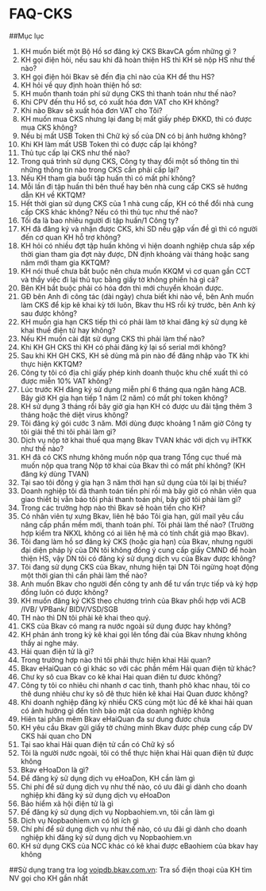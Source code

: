 # FAQ-CKS
##Mục lục
1.    KH muốn biết một Bộ Hồ sơ đăng ký CKS BkavCA gồm những gì ?
2.    KH gọi điện hỏi, nếu sau khi đã hoàn thiện HS thì KH sẽ nộp HS như thế nào?
3.    KH gọi điện hỏi Bkav sẽ đến địa chỉ nào của KH để thu HS?
4.    KH hỏi về quy định hoàn thiện hồ sơ:
5.    KH muốn thanh toán phí sử dụng CKS thì thanh toán như thế nào?
6.    Khi CPV đến thu Hồ sơ, có xuất hóa đơn VAT cho KH không?
7.    Khi nào Bkav sẽ xuất hóa đơn VAT cho Tôi?
8.    KH muốn mua CKS nhưng lại đang bị mất giấy phép ĐKKD, thì có được mua CKS không?
9.    Nếu bị mất USB Token thì Chữ ký số của DN có bị ảnh hưởng không?
10.    Khi KH làm mất USB Token thì có được cấp lại không? 
11.    Thủ tục cấp lại CKS như thế nào?  
12.    Trong quá trình sử dụng CKS, Công ty thay đổi một số thông tin thì những thông tin nào trong CKS cần phải cấp lại?
13.    Nếu KH tham gia buổi tập huấn thì có mất phí không?
14.    Mỗi lần đi tập huấn thì bên thuế hay bên nhà cung cấp CKS sẽ hướng dẫn KH về KKTQM?
15.    Hết thời gian sử dụng CKS của 1 nhà cung cấp, KH có thể đổi nhà cung cấp CKS khác không? Nếu có thì thủ tục như thế nào?
16.    Tối đa là bao nhiêu người đi tập huấn/1 Công ty?
17.    KH đã đăng ký và nhận được CKS, khi SD nếu gặp vấn đề gì thì có người đến cơ quan KH hỗ trợ không?
18.    KH hỏi có nhiều đợt tập huấn không vì hiện doanh nghiệp chưa sắp xếp thời gian tham gia đợt này được, DN định khoảng vài tháng hoặc sang năm mới tham gia KKTQM? 
19.    KH nói thuế chưa bắt buộc nên chưa muốn KKQM vì cơ quan gần CCT và thấy việc đi lại thủ tục bằng giấy tờ không phiền hà gì cả?
20.    Bên KH bắt buộc phải có hóa đơn thì mới chuyển khoản được.
21.    GĐ bên Anh đi công tác (dài ngày) chưa biết khi nào về, bên Anh muốn làm CKS để kịp kê khai kỳ tới luôn, Bkav thu HS rồi ký    trước, bên Anh ký sau được không?
22.    KH muốn gia hạn CKS tiếp thì có phải làm tờ khai đăng ký sử dụng kê khai thuế điện tử hay không?
23.    Nếu KH muốn cài đặt sử dụng CKS thì phải làm thế nào?
24.    Khi KH GH CKS thì KH có phải đăng ký lại số serial mới không?
25.    Sau khi KH GH CKS, KH sẽ dùng mã pin nào để đăng nhập vào TK khi thực hiện KKTQM?
26.    Công ty tôi có địa chỉ giấy phép kinh doanh thuộc khu chế xuất thì có được miễn 10% VAT không?
27.    Lúc trước KH đăng ký sử dụng miễn phí 6 tháng qua ngân hàng ACB. Bây giờ KH gia hạn tiếp 1 năm (2 năm) có mất
phí token không?
28.    KH sử dụng 3 tháng rồi bây giờ gia hạn KH có được ưu đãi tặng thêm 3 tháng hoặc thẻ diệt virus không?
29.    Tôi đăng ký gói cước 3 năm. Mới dùng được khoảng 1 năm giờ Công ty tôi giải thể thì tôi phải làm gì?
30.    Dịch vụ nộp tờ khai thuế qua mạng Bkav TVAN khác với dịch vụ iHTKK như thế nào?
31.    KH đã có CKS nhưng không muốn nộp qua trang Tổng cục thuế mà muốn nộp qua trang Nộp tờ khai của Bkav thì  có mất  phí không?   (KH đăng ký dùng TVAN)
32.    Tại sao tôi đồng ý gia hạn 3 năm thời hạn sử dụng của tôi lại bị thiếu?
33.    Doanh nghiệp tôi đã thanh toán tiền phí rồi mà bây giờ có nhân viên qua giao thiết bị vẫn báo tôi phải thanh toán phí, bây giờ tôi phải làm gì?
34.    Trong các trường hợp nào thì Bkav sẽ hoàn tiền cho KH?
35.    Có nhân viên tự xưng Bkav,  liên hệ báo Tôi gia hạn, gửi mail yêu cầu nâng cấp phần mềm mới, thanh toán phí. Tôi phải làm thế nào? (Trường hợp kiểm tra NKXL không có ai liên hệ mà có tính chất giả mạo Bkav).
36.    Tôi đang làm hồ sơ đăng ký CKS (hoặc gia hạn) của Bkav, nhưng người đại diện pháp lý của DN tôi không đồng ý
cung cấp giấy CMND để hoàn thiện HS, vậy DN tôi có đăng ký sử dụng dịch vụ của Bkav được không?
37.    Tôi đang sử dụng CKS của Bkav, nhưng hiện tại DN Tôi ngừng hoạt động một thời gian thì cần phải làm thế nào?
38.    Anh muốn Bkav cho người đến công ty anh để tư vấn trực tiếp và ký hợp đồng luôn có được không?
39.    KH muốn đăng ký CKS theo chương trình của Bkav phối hợp với ACB /IVB/ VPBank/ BIDV/VSD/SGB
40.    TH nào thì DN tôi phải kê khai theo quý.
41.    CKS của Bkav có mang ra nước ngoài sử dụng được hay không?
42.    KH phản ánh trong kỳ kê khai gọi lên tổng đài của Bkav nhưng không thấy ai nghe máy.
43.    Hải quan điện tử là gì?
44.    Trong trường hợp nào thì tôi phải thực hiện khai Hải quan?
45.    Bkav eHaiQuan có gì khác so với các phần mềm Hải quan điện tử khác?
46.    Chư ky sô cua Bkav co kê khai Hai quan điên tư đươc không?
47.    Công ty tôi co nhiêu chi nhanh ơ cac tinh, thanh phô khac nhau, tôi co thê dung nhiêu chư ky sô đê thưc hiên kê khai
Hai Quan đươc không?
48.    Khi doanh nghiệp đăng ký nhiều CKS cùng một lúc để kê khai hải quan có ảnh hưởng gì đến tính bảo mật của doanh nghiệp không    
49.    Hiên tai phân mêm Bkav eHaiQuan đa sư dung đươc chưa
50.    KH  yêu cầu Bkav gửi giấy tờ chứng minh Bkav được phép cung cấp DV CKS hải quan cho DN
51.    Tại sao khai Hải quan điện tử cần có Chữ ký số
52.    Tôi là người nước ngoài, tôi có thể thực hiện khai Hải quan điện tử được không
53.    Bkav eHoaDon là gì?
54.    Để đăng ký sử dụng dịch vụ eHoaDon, KH cần làm gì
55.    Chi phí để sử dụng dịch vụ như thế nào, có ưu đãi gì dành cho doanh nghiệp khi đăng ký sử dụng dịch vụ eHoaDon
56.    Bảo hiểm xã hội điện tử là gì
57.    Để đăng ký sử dụng dịch vụ Nopbaohiem.vn, tôi cần làm gì
58.    Dịch vụ Nopbaohiem.vn có lợi ích gì
59.    Chí phí để sử dụng dịch vụ như thế nào, có ưu đãi gì dành cho doanh nghiệp khi đăng ký sử dụng dịch vụ Nopbaohiem.vn
60.    KH sử dụng CKS của NCC khác có kê khai được eBaohiem của bkav hay không

##Sử dụng trang tra log [voipdb.bkav.com.vn](http://voipdb.bkav.com.vn): Tra số điện thoại của KH tìm NV gọi cho KH gần nhất
